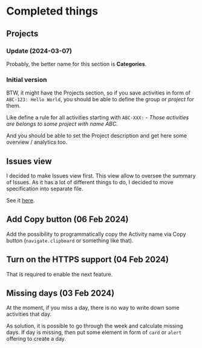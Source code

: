 # Completed things

## Projects

### Update (2024-03-07)

Probably, the better name for this section is **Categories**.

### Initial version

BTW, it might have the Projects section, so if you save activities in form of `ABC-123: Hello World`, you should be able to define the group or _project_ for them.

Like define a rule for all activities starting with `ABC-XXX:` - _Those activities are belongs to some project with name ABC._

And you should be able to set the Project description and get here some overview / analytics too.

## Issues view

I decided to make Issues view first. This view allow to oversee the summary of Issues. As it has a lot of different things to do, I decided to move specification into separate file.

See it [here](./issues).

## Add Copy button (06 Feb 2024)

Add the possibility to programmatically copy the Activity name via Copy button (`navigate.clipboard` or something like that).

## Turn on the HTTPS support (04 Feb 2024)

That is required to enable the next feature.

## Missing days (03 Feb 2024)

At the moment, if you miss a day, there is no way to write down some activities that day.

As solution, it is possible to go through the week and calculate missing days. If day is missing, then put some element in form of `card` or `alert` offering to create a day.
